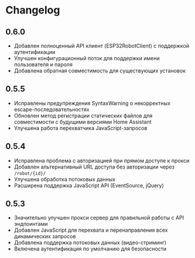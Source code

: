 # Changelog

## 0.6.0

- Добавлен полноценный API клиент (ESP32RobotClient) с поддержкой аутентификации
- Улучшен конфигурационный поток для поддержки имени пользователя и пароля
- Добавлена обратная совместимость для существующих установок

## 0.5.5

- Исправлены предупреждения SyntaxWarning о некорректных escape-последовательностях
- Обновлен метод регистрации статических файлов для совместимости с будущими версиями Home Assistant
- Улучшена работа перехватчика JavaScript-запросов

## 0.5.4

- Исправлена проблема с авторизацией при прямом доступе к прокси
- Добавлен альтернативный URL доступа без авторизации через `/robot/{id}/`
- Улучшена обработка потоковых данных
- Расширена поддержка JavaScript API (EventSource, jQuery)

## 0.5.3

- Значительно улучшен прокси сервер для правильной работы с API эндпоинтами
- Добавлен JavaScript для перехвата и перенаправления всех динамических запросов
- Добавлена поддержка потоковых данных (видео-стриминг)
- Включена аутентификация по умолчанию для безопасности 